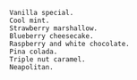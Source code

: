     Vanilla special.
    Cool mint.
    Strawberry marshallow.
    Blueberry cheesecake.
    Raspberry and white chocolate.
    Pina colada.
    Triple nut caramel.
    Neapolitan.
